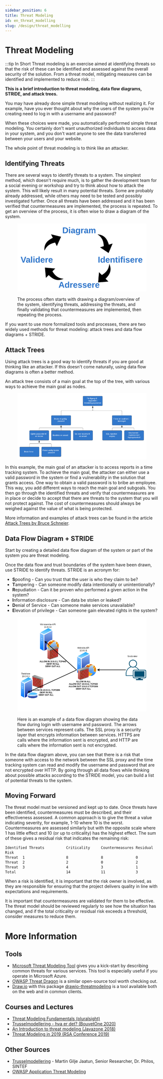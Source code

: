 ```yaml
---
sidebar_position: 6
title: Threat Modeling
id: en_threat_modelling
slug: /design/threat_modelling
---
```


# Threat Modeling
:::tip In Short
Threat modeling is an exercise aimed at identifying threats so that the risk of these can be identified and assessed against the overall security of the solution. From a threat model, mitigating measures can be identified and implemented to reduce risk.
:::

__This is a brief introduction to threat modeling, data flow diagrams, STRIDE, and attack trees.__

You may have already done simple threat modeling without realizing it. For example, have you ever thought about why the users of the system you're creating need to log in with a username and password?

When these choices were made, you automatically performed simple threat modeling. You certainly don't want unauthorized individuals to access data in your system, and you don't want anyone to see the data transferred between your users and your website.

The whole point of threat modeling is to think like an attacker.

## Identifying Threats

There are several ways to identify threats to a system. The simplest method, which doesn't require much, is to gather the development team for a social evening or workshop and try to think about how to attack the system. This will likely result in many potential threats. Some are probably already addressed, while others may need to be tested and possibly investigated further. Once all threats have been addressed and it has been verified that countermeasures are implemented, the process is repeated. To get an overview of the process, it is often wise to draw a diagram of the system.

<figure>

![](trusselmodellering.png)

<figcaption>The process often starts with drawing a diagram/overview of the system, identifying threats, addressing the threats, and finally validating that countermeasures are implemented, then repeating the process.</figcaption>
</figure>

If you want to use more formalized tools and processes, there are two widely used methods for threat modeling: attack trees and data flow diagrams + STRIDE.

## Attack Trees

Using attack trees is a good way to identify threats if you are good at thinking like an attacker. If this doesn't come naturally, using data flow diagrams is often a better method.

An attack tree consists of a main goal at the top of the tree, with various ways to achieve the main goal as nodes.

<figure>

![](angrepstre.png)

</figure>

In this example, the main goal of an attacker is to access reports in a time tracking system. To achieve the main goal, the attacker can either use a valid password in the system or find a vulnerability in the solution that grants access. One way to obtain a valid password is to bribe an employee. This way, you add different ways to reach the main goal and subgoals. You then go through the identified threats and verify that countermeasures are in place or decide to accept that there are threats to the system that you will not protect against. The cost of countermeasures should always be weighed against the value of what is being protected.

More information and examples of attack trees can be found in the article [Attack Trees by Bruce Schneier](https://www.schneier.com/academic/archives/1999/12/attack_trees.html).

## Data Flow Diagram + STRIDE

Start by creating a detailed data flow diagram of the system or part of the system you are threat modeling.

Once the data flow and trust boundaries of the system have been drawn, use STRIDE to identify threats. STRIDE is an acronym for:
- **S**poofing - Can you trust that the user is who they claim to be?
- **T**ampering - Can someone modify data intentionally or unintentionally?
- **R**epudiation - Can it be proven who performed a given action in the system?
- **I**nformation disclosure - Can data be stolen or leaked?
- **D**enial of Service - Can someone make services unavailable?
- **E**levation of privilege - Can someone gain elevated rights in the system?

<figure>

![](firewall-infrastructure.drawio.png)

<figcaption>Here is an example of a data flow diagram showing the data flow during login with username and password. The arrows between services represent calls. The SSL proxy is a security layer that encrypts information between services. HTTPS are calls where the information sent is encrypted, and HTTP are calls where the information sent is not encrypted.</figcaption>
</figure>

In the data flow diagram above, you can see that there is a risk that someone with access to the network between the SSL proxy and the time tracking system can read and modify the username and password that are not encrypted over HTTP. By going through all data flows while thinking about possible attacks according to the STRIDE model, you can build a list of potential threats to the system.

## Moving Forward

The threat model must be versioned and kept up to date. Once threats have been identified, countermeasures must be described, and their effectiveness assessed. A common approach is to give the threat a value indicating severity, for example, 1-10 where 10 is the worst. Countermeasures are assessed similarly but with the opposite scale where 1 has little effect and 10 (or up to criticality) has the highest effect. The sum of these gives a residual risk that indicates the remaining risk:

```
Identified Threats          Criticality     Countermeasures Residual Risk
Threat  1                   8               8               0
Threat  2                   2               0               2
Threat  3                   4               3               1
Total                       14              11              3
```


When a risk is identified, it is important that the risk owner is involved, as they are responsible for ensuring that the project delivers quality in line with expectations and requirements.

It is important that countermeasures are validated for them to be effective. The threat model should be reviewed regularly to see how the situation has changed, and if the total criticality or residual risk exceeds a threshold, consider measures to reduce them.

# More Information
## Tools

- [Microsoft Threat Modeling Tool](https://docs.microsoft.com/en-us/azure/security/develop/threat-modeling-tool) gives you a kick-start by describing common threats for various services. This tool is especially useful if you operate in Microsoft Azure.
- [OWASP Threat Dragon](https://www.owasp.org/index.php/OWASP_Threat_Dragon) is a similar open-source tool worth checking out.
- [Draw.io](https://draw.io) with this package [drawio-threatmodeling](https://github.com/michenriksen/drawio-threatmodeling) is a tool available both on the web and in common clients.

## Courses and Lectures

- [Threat Modeling Fundamentals (pluralsight)](https://app.pluralsight.com/library/courses/threat-modeling-fundamentals/)
- [Trusselmodellering - hva er det? (BouvetOne 2020)](https://web.microsoftstream.com/video/fda76058-2cf6-4eda-91e2-56aea56d0628)
- [An Introduction to threat modeling (Javazone 2018)](https://vimeo.com/234010802)
- [Threat Modeling in 2019 (RSA Conference 2019)](https://www.youtube.com/watch?v=ZoxHIpzaZ6U)

## Other Sources

- [Trusselmodellering](https://infosec.sintef.no/informasjonssikkerhet/2018/06/trusselmodellering/) - Martin Gilje Jaatun, Senior Researcher, Dr. Philos, SINTEF
- [OWASP Application Threat Modeling](https://www.owasp.org/index.php/Application_Threat_Modeling)
